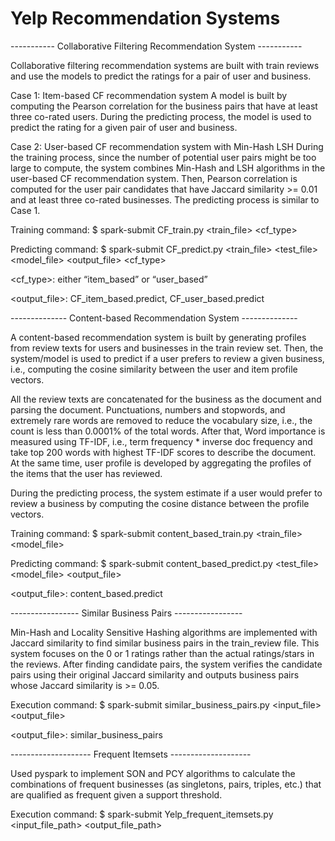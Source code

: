 # Yelp Recommendation Systems

----------- Collaborative Filtering Recommendation System -----------

Collaborative filtering recommendation systems are built with train reviews and use the models to predict the ratings for a pair of user and business.

Case 1: Item-based CF recommendation system
A model is built by computing the Pearson correlation for the business pairs that have at least three co-rated users. During the predicting process, the model is used to predict the rating for a given pair of user and business.

Case 2: User-based CF recommendation system with Min-Hash LSH
During the training process, since the number of potential user pairs might be too large to compute, the system combines Min-Hash and LSH algorithms in the user-based CF recommendation system. Then, Pearson correlation is computed for the user pair candidates that have Jaccard similarity >= 0.01 and at least three co-rated businesses. The predicting process is similar to Case 1.

Training command: $ spark-submit CF_train.py <train_file> <model _file> <cf_type>
  
Predicting command: $ spark-submit CF_predict.py <train_file> <test_file> <model_file> <output_file> <cf_type>

<cf_type>: either “item_based” or “user_based”

<output_file>: CF_item_based.predict, CF_user_based.predict


-------------- Content-based Recommendation System --------------

A content-based recommendation system is built by generating profiles from review texts for users and businesses in the train review set. Then, the system/model is used to predict if a user prefers to review a given business, i.e., computing the cosine similarity between the user and item profile vectors.

All the review texts are concatenated for the business as the document and parsing the document. Punctuations, numbers and stopwords, and extremely rare words are removed to reduce the vocabulary size, i.e., the count is less than 0.0001% of the total words. After that, Word importance is measured using TF-IDF, i.e., term frequency * inverse doc frequency and take top 200 words with highest TF-IDF scores to describe the document. At the same time, user profile is developed by aggregating the profiles of the items that the user has reviewed.

During the predicting process, the system estimate if a user would prefer to review a business by computing the cosine distance between the profile vectors.

Training command: $ spark-submit content_based_train.py <train_file> <model_file> <stopwords>
  
Predicting command: $ spark-submit content_based_predict.py <test_file> <model_file> <output_file>

<output_file>: content_based.predict


----------------- Similar Business Pairs -----------------

Min-Hash and Locality Sensitive Hashing algorithms are implemented with Jaccard similarity to find similar business pairs in the train_review file. This system focuses on the 0 or 1 ratings rather than the actual ratings/stars in the reviews. After finding candidate pairs, the system verifies the candidate pairs using their original Jaccard similarity and outputs business pairs whose Jaccard similarity is >= 0.05.

Execution command: $ spark-submit similar_business_pairs.py <input_file> <output_file>

<output_file>: similar_business_pairs


-------------------- Frequent Itemsets --------------------

Used pyspark to implement SON and PCY algorithms to calculate the combinations of frequent businesses (as singletons, pairs, triples, etc.) that are qualified as frequent given a support threshold.

Execution command: $ spark-submit Yelp_frequent_itemsets.py <filter threshold> <support> <input_file_path> <output_file_path>
